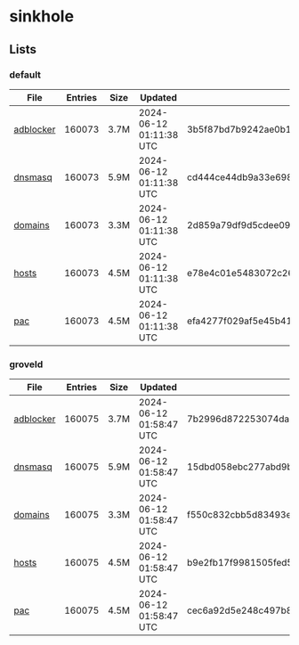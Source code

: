 # sinkhole

## Lists

### default

|File|Entries|Size|Updated|Hash|
|-|-|-|-|-|
|[adblocker](https://raw.githubusercontent.com/groveld/sinkhole/lists/default/adblocker.txt)|160073|3.7M|2024-06-12 01:11:38 UTC|3b5f87bd7b9242ae0b1d972d64f313d99673282dfc0b83cf174d1d6aeff4587d|
|[dnsmasq](https://raw.githubusercontent.com/groveld/sinkhole/lists/default/dnsmasq.txt)|160073|5.9M|2024-06-12 01:11:38 UTC|cd444ce44db9a33e69883b8099a94e22711475281fce9edd8989478488c2af13|
|[domains](https://raw.githubusercontent.com/groveld/sinkhole/lists/default/domains.txt)|160073|3.3M|2024-06-12 01:11:38 UTC|2d859a79df9d5cdee091046c6cffa6f54aa748b15c5759c74b7619e298ac9f6d|
|[hosts](https://raw.githubusercontent.com/groveld/sinkhole/lists/default/hosts.txt)|160073|4.5M|2024-06-12 01:11:38 UTC|e78e4c01e5483072c261ee3a9c9af1fc2328236b5214b6dd4e467d767b2d0299|
|[pac](https://raw.githubusercontent.com/groveld/sinkhole/lists/default/pac.txt)|160073|4.5M|2024-06-12 01:11:38 UTC|efa4277f029af5e45b417d1e2534b4879821e637f661b5055f0c3a13e5a3eba7|

### groveld

|File|Entries|Size|Updated|Hash|
|-|-|-|-|-|
|[adblocker](https://raw.githubusercontent.com/groveld/sinkhole/lists/groveld/adblocker.txt)|160075|3.7M|2024-06-12 01:58:47 UTC|7b2996d872253074dadb6e97a59e8c42e499a0792692bff574fa98644890d376|
|[dnsmasq](https://raw.githubusercontent.com/groveld/sinkhole/lists/groveld/dnsmasq.txt)|160075|5.9M|2024-06-12 01:58:47 UTC|15dbd058ebc277abd9bd6283838c99aa9e76046a2f1e856147df68e732ea6be2|
|[domains](https://raw.githubusercontent.com/groveld/sinkhole/lists/groveld/domains.txt)|160075|3.3M|2024-06-12 01:58:47 UTC|f550c832cbb5d83493eb2d28305557fd67f7c3482e76eab9846b6f5591c18d3a|
|[hosts](https://raw.githubusercontent.com/groveld/sinkhole/lists/groveld/hosts.txt)|160075|4.5M|2024-06-12 01:58:47 UTC|b9e2fb17f9981505fed573c27b430c9790ea3a0fb16618cfab00d99b265271a6|
|[pac](https://raw.githubusercontent.com/groveld/sinkhole/lists/groveld/pac.txt)|160075|4.5M|2024-06-12 01:58:47 UTC|cec6a92d5e248c497b801fc341dafad806ac1799c45924d9fdfcf6e34b7af416|
